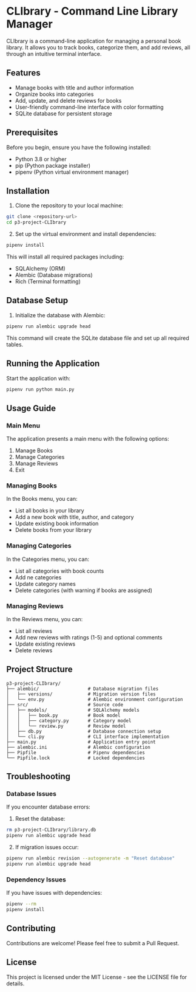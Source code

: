 # CLIbrary - Command Line Library Manager

CLIbrary is a command-line application for managing a personal book library. It allows you to track books, categorize them, and add reviews, all through an intuitive terminal interface.

## Features

- Manage books with title and author information
- Organize books into categories
- Add, update, and delete reviews for books
- User-friendly command-line interface with color formatting
- SQLite database for persistent storage

## Prerequisites

Before you begin, ensure you have the following installed:
- Python 3.8 or higher
- pip (Python package installer)
- pipenv (Python virtual environment manager)

## Installation

1. Clone the repository to your local machine:

```bash
git clone <repository-url>
cd p3-project-CLIbrary
```

2. Set up the virtual environment and install dependencies:

```bash
pipenv install
```

This will install all required packages including:
- SQLAlchemy (ORM)
- Alembic (Database migrations)
- Rich (Terminal formatting)

## Database Setup

1. Initialize the database with Alembic:

```bash
pipenv run alembic upgrade head
```

This command will create the SQLite database file and set up all required tables.

## Running the Application

Start the application with:

```bash
pipenv run python main.py
```

## Usage Guide

### Main Menu

The application presents a main menu with the following options:
1. Manage Books
2. Manage Categories
3. Manage Reviews
4. Exit

### Managing Books

In the Books menu, you can:
- List all books in your library
- Add a new book with title, author, and category
- Update existing book information
- Delete books from your library

### Managing Categories

In the Categories menu, you can:
- List all categories with book counts
- Add ne categories
- Update category names
- Delete categories (with warning if books are assigned)

### Managing Reviews

In the Reviews menu, you can:
- List all reviews
- Add new reviews with ratings (1-5) and optional comments
- Update existing reviews
- Delete reviews

## Project Structure

```
p3-project-CLIbrary/
├── alembic/                  # Database migration files
│   ├── versions/             # Migration version files
│   └── env.py                # Alembic environment configuration
├── src/                      # Source code
│   ├── models/               # SQLAlchemy models
│   │   ├── book.py           # Book model
│   │   ├── category.py       # Category model
│   │   └── review.py         # Review model
│   ├── db.py                 # Database connection setup
│   └── cli.py                # CLI interface implementation
├── main.py                   # Application entry point
├── alembic.ini               # Alembic configuration
├── Pipfile                   # Pipenv dependencies
└── Pipfile.lock              # Locked dependencies
```

## Troubleshooting

### Database Issues

If you encounter database errors:

1. Reset the database:
```bash
rm p3-project-CLIbrary/library.db
pipenv run alembic upgrade head
```

2. If migration issues occur:
```bash
pipenv run alembic revision --autogenerate -m "Reset database"
pipenv run alembic upgrade head
```

### Dependency Issues

If you have issues with dependencies:

```bash
pipenv --rm
pipenv install
```

## Contributing

Contributions are welcome! Please feel free to submit a Pull Request.

## License

This project is licensed under the MIT License - see the LICENSE file for details.